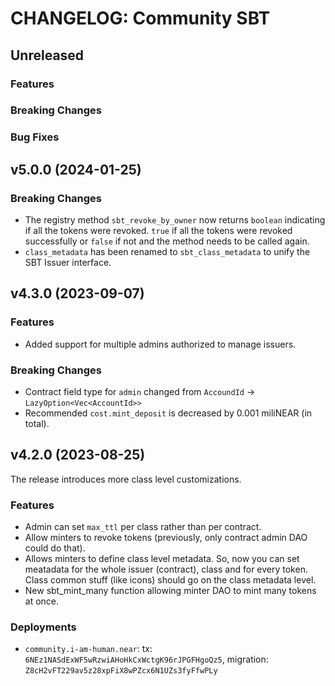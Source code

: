 <!-- markdownlint-disable MD013 -->
<!-- markdownlint-disable MD024 -->

<!--
Changelogs are for humans, not machines.
There should be an entry for every single version.
The same types of changes should be grouped.
The latest version comes first.
The release date of each version is displayed.

Usage:

Change log entries are to be added to the Unreleased section. Example entry:

* [#<PR-number>](https://github.com/umee-network/umee/pull/<PR-number>) <description>
-->

# CHANGELOG: Community SBT

## Unreleased

### Features

### Breaking Changes

### Bug Fixes

## v5.0.0 (2024-01-25)

### Breaking Changes

- The registry method `sbt_revoke_by_owner` now returns `boolean` indicating if all the tokens were revoked. `true` if all the tokens were revoked successfully or `false` if not and the method needs to be called again.
- `class_metadata` has been renamed to `sbt_class_metadata` to unify the SBT Issuer interface.

## v4.3.0 (2023-09-07)

### Features

- Added support for multiple admins authorized to manage issuers.

### Breaking Changes

- Contract field type for `admin` changed from `AccoundId` -> `LazyOption<Vec<AccountId>>`
- Recommended `cost.mint_deposit` is decreased by 0.001 miliNEAR (in total).

## v4.2.0 (2023-08-25)

The release introduces more class level customizations.

### Features

- Admin can set `max_ttl` per class rather than per contract.
- Allow minters to revoke tokens (previously, only contract admin DAO could do that).
- Allows minters to define class level metadata. So, now you can set meatadata for the whole issuer (contract), class and for every token. Class common stuff (like icons) should go on the class metadata level.
- New sbt_mint_many function allowing minter DAO to mint many tokens at once.

### Deployments

- `community.i-am-human.near`: tx: `6NEz1NASdExWF5wRzwiAHoHkCxWctgK96rJPGFHgoQz5`, migration: `Z8cH2vFT229av5z28xpFiX8wPZcx6N1UZs3fyFfwPLy`
